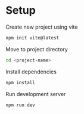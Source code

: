 # Setup

Create new project using vite

```bash
npm init vite@latest
```

Move to project directory

```bash
cd <project-name>
```

Install dependencies

```bash
npm install
```

Run development server

```bash
npm run dev
```
